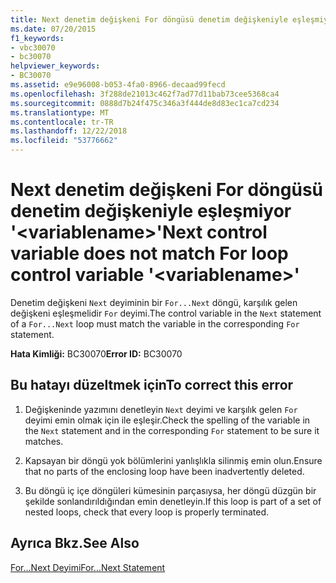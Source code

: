 ```yaml
---
title: Next denetim değişkeni For döngüsü denetim değişkeniyle eşleşmiyor '&lt;variablename&gt;'
ms.date: 07/20/2015
f1_keywords:
- vbc30070
- bc30070
helpviewer_keywords:
- BC30070
ms.assetid: e9e96008-b053-4fa0-8966-decaad99fecd
ms.openlocfilehash: 3f288de21013c462f7ad77d11bab73cee5368ca4
ms.sourcegitcommit: 0888d7b24f475c346a3f444de8d83ec1ca7cd234
ms.translationtype: MT
ms.contentlocale: tr-TR
ms.lasthandoff: 12/22/2018
ms.locfileid: "53776662"
---
```

# <a name="next-control-variable-does-not-match-for-loop-control-variable-ltvariablenamegt"></a><span data-ttu-id="43f43-102">Next denetim değişkeni For döngüsü denetim değişkeniyle eşleşmiyor '&lt;variablename&gt;'</span><span class="sxs-lookup"><span data-stu-id="43f43-102">Next control variable does not match For loop control variable '&lt;variablename&gt;'</span></span>
<span data-ttu-id="43f43-103">Denetim değişkeni `Next` deyiminin bir `For...Next` döngü, karşılık gelen değişkeni eşleşmelidir `For` deyimi.</span><span class="sxs-lookup"><span data-stu-id="43f43-103">The control variable in the `Next` statement of a `For...Next` loop must match the variable in the corresponding `For` statement.</span></span>  
  
 <span data-ttu-id="43f43-104">**Hata Kimliği:** BC30070</span><span class="sxs-lookup"><span data-stu-id="43f43-104">**Error ID:** BC30070</span></span>  
  
## <a name="to-correct-this-error"></a><span data-ttu-id="43f43-105">Bu hatayı düzeltmek için</span><span class="sxs-lookup"><span data-stu-id="43f43-105">To correct this error</span></span>  
  
1.  <span data-ttu-id="43f43-106">Değişkeninde yazımını denetleyin `Next` deyimi ve karşılık gelen `For` deyimi emin olmak için ile eşleşir.</span><span class="sxs-lookup"><span data-stu-id="43f43-106">Check the spelling of the variable in the `Next` statement and in the corresponding `For` statement to be sure it matches.</span></span>  
  
2.  <span data-ttu-id="43f43-107">Kapsayan bir döngü yok bölümlerini yanlışlıkla silinmiş emin olun.</span><span class="sxs-lookup"><span data-stu-id="43f43-107">Ensure that no parts of the enclosing loop have been inadvertently deleted.</span></span>  
  
3.  <span data-ttu-id="43f43-108">Bu döngü iç içe döngüleri kümesinin parçasıysa, her döngü düzgün bir şekilde sonlandırıldığından emin denetleyin.</span><span class="sxs-lookup"><span data-stu-id="43f43-108">If this loop is part of a set of nested loops, check that every loop is properly terminated.</span></span>  
  
## <a name="see-also"></a><span data-ttu-id="43f43-109">Ayrıca Bkz.</span><span class="sxs-lookup"><span data-stu-id="43f43-109">See Also</span></span>  
 [<span data-ttu-id="43f43-110">For...Next Deyimi</span><span class="sxs-lookup"><span data-stu-id="43f43-110">For...Next Statement</span></span>](../../visual-basic/language-reference/statements/for-next-statement.md)
